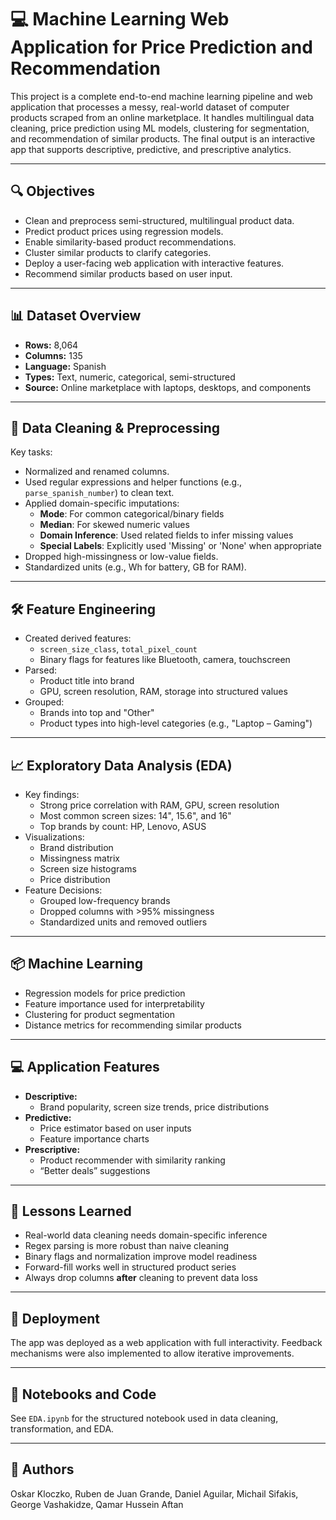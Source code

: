 # 💻 Machine Learning Web Application for Price Prediction and Recommendation

This project is a complete end-to-end machine learning pipeline and web application that processes a messy, real-world dataset of computer products scraped from an online marketplace. It handles multilingual data cleaning, price prediction using ML models, clustering for segmentation, and recommendation of similar products. The final output is an interactive app that supports descriptive, predictive, and prescriptive analytics.

---

## 🔍 Objectives

- Clean and preprocess semi-structured, multilingual product data.
- Predict product prices using regression models.
- Enable similarity-based product recommendations.
- Cluster similar products to clarify categories.
- Deploy a user-facing web application with interactive features.
- Recommend similar products based on user input.

---

## 📊 Dataset Overview

- **Rows:** 8,064
- **Columns:** 135
- **Language:** Spanish
- **Types:** Text, numeric, categorical, semi-structured
- **Source:** Online marketplace with laptops, desktops, and components

---

## 🧹 Data Cleaning & Preprocessing

Key tasks:
- Normalized and renamed columns.
- Used regular expressions and helper functions (e.g., `parse_spanish_number`) to clean text.
- Applied domain-specific imputations:
  - **Mode**: For common categorical/binary fields  
  - **Median**: For skewed numeric values  
  - **Domain Inference**: Used related fields to infer missing values  
  - **Special Labels**: Explicitly used 'Missing' or 'None' when appropriate
- Dropped high-missingness or low-value fields.
- Standardized units (e.g., Wh for battery, GB for RAM).

---

## 🛠️ Feature Engineering

- Created derived features:
  - `screen_size_class`, `total_pixel_count`
  - Binary flags for features like Bluetooth, camera, touchscreen
- Parsed:
  - Product title into brand
  - GPU, screen resolution, RAM, storage into structured values
- Grouped:
  - Brands into top and "Other"
  - Product types into high-level categories (e.g., "Laptop – Gaming")

---

## 📈 Exploratory Data Analysis (EDA)

- Key findings:
  - Strong price correlation with RAM, GPU, screen resolution
  - Most common screen sizes: 14", 15.6", and 16"
  - Top brands by count: HP, Lenovo, ASUS
- Visualizations:
  - Brand distribution
  - Missingness matrix
  - Screen size histograms
  - Price distribution
- Feature Decisions:
  - Grouped low-frequency brands
  - Dropped columns with >95% missingness
  - Standardized units and removed outliers

---

## 📦 Machine Learning

- Regression models for price prediction
- Feature importance used for interpretability
- Clustering for product segmentation
- Distance metrics for recommending similar products

---

## 💻 Application Features

- **Descriptive:** 
  - Brand popularity, screen size trends, price distributions
- **Predictive:** 
  - Price estimator based on user inputs
  - Feature importance charts
- **Prescriptive:** 
  - Product recommender with similarity ranking
  - “Better deals” suggestions

---

## 🧠 Lessons Learned

- Real-world data cleaning needs domain-specific inference
- Regex parsing is more robust than naive cleaning
- Binary flags and normalization improve model readiness
- Forward-fill works well in structured product series
- Always drop columns **after** cleaning to prevent data loss

---

## 🚀 Deployment

The app was deployed as a web application with full interactivity. Feedback mechanisms were also implemented to allow iterative improvements.

---

## 📁 Notebooks and Code

See `EDA.ipynb` for the structured notebook used in data cleaning, transformation, and EDA.

---

## 👥 Authors

Oskar Kloczko, Ruben de Juan Grande, Daniel Aguilar, Michail Sifakis, George Vashakidze, Qamar Hussein Aftan

